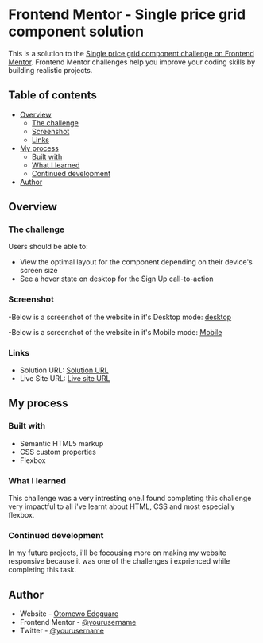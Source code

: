 # Frontend Mentor - Single price grid component solution

This is a solution to the [Single price grid component challenge on Frontend Mentor](https://www.frontendmentor.io/challenges/single-price-grid-component-5ce41129d0ff452fec5abbbc). Frontend Mentor challenges help you improve your coding skills by building realistic projects.

## Table of contents

- [Overview](#overview)
  - [The challenge](#the-challenge)
  - [Screenshot](#screenshot)
  - [Links](#links)
- [My process](#my-process)
  - [Built with](#built-with)
  - [What I learned](#what-i-learned)
  - [Continued development](#continued-development)
- [Author](#author)


## Overview

### The challenge

Users should be able to:

- View the optimal layout for the component depending on their device's screen size
- See a hover state on desktop for the Sign Up call-to-action

### Screenshot
-Below is a screenshot of the website in it's Desktop mode: 
[desktop](./images/Single-price-desktop-sc.png)

-Below is a screenshot of the website in it's Mobile mode:
[Mobile](./images/Single-price-mobile-sc.png)

### Links

- Solution URL: [Solution URL ](https://github.com/GUARE-01/singlepricegrid)
- Live Site URL: [Live site URL](https://guaresingle-pricegrid.netlify.app/)

## My process

### Built with

- Semantic HTML5 markup
- CSS custom properties
- Flexbox

### What I learned

This challenge was a very intresting one.I found completing this challenge very impactful to all i've learnt about HTML, CSS and most especially flexbox.



### Continued development

In my future projects, i'll be focousing more on making my website responsive because it was one of the challenges i exprienced while completing this task.



## Author

- Website - [Otomewo Edeguare](https://www.your-site.com)
- Frontend Mentor - [@yourusername](https://www.frontendmentor.io/profile/yourusername)
- Twitter - [@yourusername](https://www.twitter.com/yourusername)



